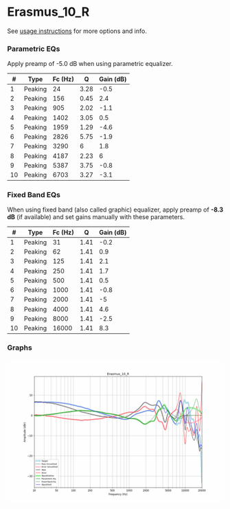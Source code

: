 # Erasmus_10_R
See [usage instructions](https://github.com/jaakkopasanen/AutoEq#usage) for more options and info.

### Parametric EQs
Apply preamp of -5.0 dB when using parametric equalizer.

|   # | Type    |   Fc (Hz) |    Q |   Gain (dB) |
|-----|---------|-----------|------|-------------|
|   1 | Peaking |        24 | 3.28 |        -0.5 |
|   2 | Peaking |       156 | 0.45 |         2.4 |
|   3 | Peaking |       905 | 2.02 |        -1.1 |
|   4 | Peaking |      1402 | 3.05 |         0.5 |
|   5 | Peaking |      1959 | 1.29 |        -4.6 |
|   6 | Peaking |      2826 | 5.75 |        -1.9 |
|   7 | Peaking |      3290 | 6    |         1.8 |
|   8 | Peaking |      4187 | 2.23 |         6   |
|   9 | Peaking |      5387 | 3.75 |        -0.8 |
|  10 | Peaking |      6703 | 3.27 |        -3.1 |

### Fixed Band EQs
When using fixed band (also called graphic) equalizer, apply preamp of **-8.3 dB** (if available) and set gains manually with these parameters.

|   # | Type    |   Fc (Hz) |    Q |   Gain (dB) |
|-----|---------|-----------|------|-------------|
|   1 | Peaking |        31 | 1.41 |        -0.2 |
|   2 | Peaking |        62 | 1.41 |         0.9 |
|   3 | Peaking |       125 | 1.41 |         2.1 |
|   4 | Peaking |       250 | 1.41 |         1.7 |
|   5 | Peaking |       500 | 1.41 |         0.5 |
|   6 | Peaking |      1000 | 1.41 |        -0.8 |
|   7 | Peaking |      2000 | 1.41 |        -5   |
|   8 | Peaking |      4000 | 1.41 |         4.6 |
|   9 | Peaking |      8000 | 1.41 |        -2.5 |
|  10 | Peaking |     16000 | 1.41 |         8.3 |

### Graphs
![](./Erasmus_10_R.png)

